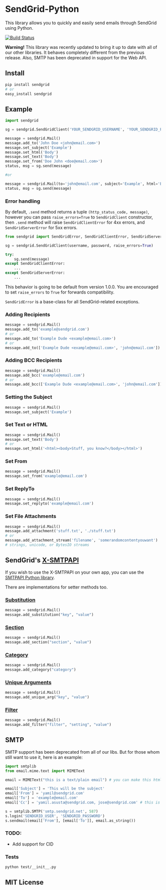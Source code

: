 # SendGrid-Python #
This library allows you to quickly and easily send emails through SendGrid using Python.

[![Build Status](https://travis-ci.org/sendgrid/sendgrid-python.png?branch=master)](https://travis-ci.org/sendgrid/sendgrid-python)

**Warning!** This library was recently updated to bring it up to date with all of our other libraries. It behaves completely different from the previous release. Also, SMTP has been deprecated in support for the Web API.

## Install

```bash
pip install sendgrid
# or
easy_install sendgrid
```

## Example

```python
import sendgrid

sg = sendgrid.SendGridClient('YOUR_SENDGRID_USERNAME', 'YOUR_SENDGRID_PASSWORD')

message = sendgrid.Mail()
message.add_to('John Doe <john@email.com>')
message.set_subject('Example')
message.set_html('Body')
message.set_text('Body')
message.set_from('Doe John <doe@email.com>')
status, msg = sg.send(message)

#or

message = sendgrid.Mail(to='john@email.com', subject='Example', html='Body', text='Body', from_email='doe@email.com')
status, msg = sg.send(message)

```

### Error handling

By default, `.send` method returns a tuple `(http_status_code, message)`,
however you can pass `raise_errors=True` to `SendGridClient` constructor,
then `.send` method will raise `SendGridClientError` for 4xx errors,
and `SendGridServerError` for 5xx errors.

```python
from sendgrid import SendGridError, SendGridClientError, SendGridServerError

sg = sendgrid.SendGridClient(username, password, raise_errors=True)

try:
    sg.send(message)
except SendGridClientError:
    ...
except SendGridServerError:
    ...
```

This behavior is going to be default from version 1.0.0. You are
encouraged to set `raise_errors` to `True` for forwards compatibility.

`SendGridError` is a base-class for all SendGrid-related exceptions.


### Adding Recipients

```python
message = sendgrid.Mail()
message.add_to('example@sendgrid.com')
# or
message.add_to('Example Dude <example@email.com>')
# or
message.add_to(['Example Dude <example@email.com>', 'john@email.com'])
```

### Adding BCC Recipients

```python
message = sendgrid.Mail()
message.add_bcc('example@email.com')
# or
message.add_bcc(['Example Dude <example@email.com>', 'john@email.com'])
```

### Setting the Subject

```python
message = sendgrid.Mail()
message.set_subject('Example')
```

### Set Text or HTML

```python
message = sendgrid.Mail()
message.set_text('Body')
# or
message.set_html('<html><body>Stuff, you know?</body></html>')
```

### Set From

```python
message = sendgrid.Mail()
message.set_from('example@email.com')
```

### Set ReplyTo

```python
message = sendgrid.Mail()
message.set_replyto('example@email.com')
```

### Set File Attachments

```python
message = sendgrid.Mail()
message.add_attachment('stuff.txt', './stuff.txt')
# or
message.add_attachment_stream('filename', 'somerandomcontentyouwant')
# strings, unicode, or BytesIO streams
```

## SendGrid's  [X-SMTPAPI](http://sendgrid.com/docs/API_Reference/SMTP_API/)

If you wish to use the X-SMTPAPI on your own app, you can use the [SMTPAPI Python library](https://github.com/sendgrid/smtpapi-python).

There are implementations for setter methods too.

### [Substitution](http://sendgrid.com/docs/API_Reference/SMTP_API/substitution_tags.html)

```python
message = sendgrid.Mail()
message.add_substitution("key", "value")
```

### [Section](http://sendgrid.com/docs/API_Reference/SMTP_API/section_tags.html)

```python
message = sendgrid.Mail()
message.add_section("section", "value")
```

### [Category](http://sendgrid.com/docs/Delivery_Metrics/categories.html)

```python
message = sendgrid.Mail()
message.add_category("category")
```

### [Unique Arguments](http://sendgrid.com/docs/API_Reference/SMTP_API/unique_arguments.html)

```python
message = sendgrid.Mail()
message.add_unique_arg("key", "value")
```

### [Filter](http://sendgrid.com/docs/API_Reference/SMTP_API/apps.html)

```python
message = sendgrid.Mail()
message.add_filter("filter", "setting", "value")
```

## SMTP

SMTP support has been deprecated from all of our libs. But for those whom still want to use it, here is an example:

```python
import smtplib
from email.mime.text import MIMEText

email = MIMEText("this is a text/plain email") # you can make this html too.

email['Subject'] = 'This will be the subject'
email['From'] = 'yamil@sendgrid.com'
email['To'] = 'example@email.com'
email['Cc'] = 'yamil.asusta@sendgrid.com, jose@sendgrid.com' # this is comma separated field

s = smtplib.SMTP('smtp.sendgrid.net', 587)
s.login('SENDGRID_USER', 'SENDGRID_PASSWORD')
s.sendmail(email['From'], [email['To']], email.as_string())
```

### TODO:

* Add support for CID

### Tests

```bash
python test/__init__.py
```

## MIT License
